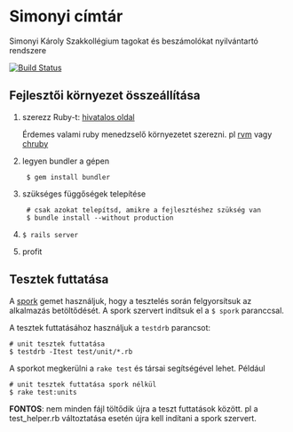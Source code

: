 Simonyi címtár
==============

Simonyi Károly Szakkollégium tagokat és beszámolókat nyilvántartó rendszere

[![Build Status](https://travis-ci.org/kir-dev/simonyi-cimtar.png?branch=master)](https://travis-ci.org/kir-dev/simonyi-cimtar)

Fejlesztői környezet összeállítása
----------------------------------

1. szerezz Ruby-t: [hivatalos oldal](http://www.ruby-lang.org/en/)

    Érdemes valami ruby menedzselő környezetet szerezni.
    pl [rvm](https://rvm.io/) vagy [chruby](https://github.com/postmodern/chruby)

2. legyen bundler a gépen
        
        $ gem install bundler

3. szükséges függőségek telepítése

        # csak azokat telepítsd, amikre a fejlesztéshez szükség van
        $ bundle install --without production

4. `$ rails server`

5. profit

Tesztek futtatása
-----------------

A [spork](https://github.com/sporkrb/spork) gemet használjuk,
hogy a tesztelés során felgyorsítsuk az alkalmazás betöltődését.
A spork szervert indítsuk el a `$ spork` paranccsal.

A tesztek futtatásához használjuk a `testdrb` parancsot:

    # unit tesztek futtatása
    $ testdrb -Itest test/unit/*.rb

A sporkot megkerülni a `rake test` és társai segítségével lehet. Például

    # unit tesztek futtatása spork nélkül
    $ rake test:units

**FONTOS**: nem minden fájl töltődik újra a teszt futtatások között.
pl a test_helper.rb változtatása esetén újra kell indítani a spork szervert.
